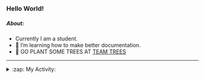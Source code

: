 ### Hello World!

##### About:
- Currently I am a student.
- 🌱 I’m learning how to make better documentation.
- 🌱 GO PLANT SOME TREES AT [TEAM TREES](https://teamtrees.org/)

---
<details>
  <summary>:zap: My Activity:</summary>
  
<!--START_SECTION:waka-->
![Code Time](http://img.shields.io/badge/Code%20Time-1%2C263%20hrs%2029%20mins-blue)

**I'm a Night 🦉** 

```text
🌞 Morning                2118 commits        ███░░░░░░░░░░░░░░░░░░░░░░   10.37 % 
🌆 Daytime                6782 commits        ████████░░░░░░░░░░░░░░░░░   33.21 % 
🌃 Evening                5897 commits        ███████░░░░░░░░░░░░░░░░░░   28.88 % 
🌙 Night                  5622 commits        ███████░░░░░░░░░░░░░░░░░░   27.53 % 
```
📅 **I'm Most Productive on Wednesday** 

```text
Monday                   2775 commits        ███░░░░░░░░░░░░░░░░░░░░░░   13.59 % 
Tuesday                  2801 commits        ███░░░░░░░░░░░░░░░░░░░░░░   13.72 % 
Wednesday                4815 commits        ██████░░░░░░░░░░░░░░░░░░░   23.58 % 
Thursday                 2712 commits        ███░░░░░░░░░░░░░░░░░░░░░░   13.28 % 
Friday                   2236 commits        ███░░░░░░░░░░░░░░░░░░░░░░   10.95 % 
Saturday                 1777 commits        ██░░░░░░░░░░░░░░░░░░░░░░░   08.70 % 
Sunday                   3303 commits        ████░░░░░░░░░░░░░░░░░░░░░   16.18 % 
```


📊 **This Week I Spent My Time On** 

```text
🔥 Editors: 
Android Studio           4 hrs 34 mins       █████████████░░░░░░░░░░░░   53.52 % 
IntelliJ                 3 hrs 58 mins       ████████████░░░░░░░░░░░░░   46.48 % 

🐱‍💻 Projects: 
dev-dialogue             3 hrs 37 mins       ███████████░░░░░░░░░░░░░░   42.42 % 
test-compose-2           3 hrs 3 mins        █████████░░░░░░░░░░░░░░░░   35.76 % 
UserApp                  44 mins             ██░░░░░░░░░░░░░░░░░░░░░░░   08.63 % 
microservices-demo       20 mins             █░░░░░░░░░░░░░░░░░░░░░░░░   04.03 % 
Little Lemon Menu        11 mins             █░░░░░░░░░░░░░░░░░░░░░░░░   02.26 % 
```


 Last Updated on 22/11/2023 08:11:36 UTC
<!--END_SECTION:waka-->
</details>
